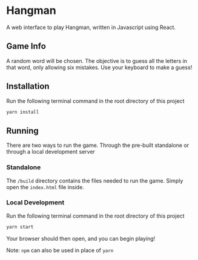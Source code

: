 # Hangman
A web interface to play Hangman, written in Javascript using React.

## Game Info
A random word will be chosen. The objective is to guess all the letters in that word, only allowing six mistakes. Use your keyboard to make a guess!

## Installation
Run the following terminal command in the root directory of this project
```sh
yarn install
```

## Running
There are two ways to run the game. Through the pre-built standalone or through a local development server

### Standalone
The `/build` directory contains the files needed to run the game. Simply open the `index.html` file inside.

### Local Development
Run the following terminal command in the root directory of this project
```sh
yarn start
```
Your browser should then open, and you can begin playing!

Note: `npm` can also be used in place of `yarn`
